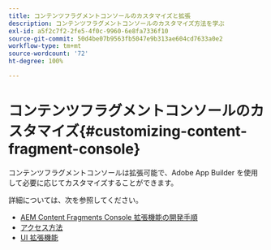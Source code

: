 ```yaml
---
title: コンテンツフラグメントコンソールのカスタマイズと拡張
description: コンテンツフラグメントコンソールのカスタマイズ方法を学ぶ
exl-id: a5f2c7f2-2fe5-4f0c-9960-6e8fa7336f10
source-git-commit: 50d4be07b9563fb5047e9b313ae604cd7633a0e2
workflow-type: tm+mt
source-wordcount: '72'
ht-degree: 100%

---
```


# コンテンツフラグメントコンソールのカスタマイズ{#customizing-content-fragment-console}

コンテンツフラグメントコンソールは拡張可能で、Adobe App Builder を使用して必要に応じてカスタマイズすることができます。

詳細については、次を参照してください。

* [AEM Content Fragments Console 拡張機能の開発手順](https://developer.adobe.com/uix/docs/services/aem-cf-console-admin/extension-development/)
* [アクセス方法](https://developer.adobe.com/uix/docs/overview/get-access/)
* [UI 拡張機能](https://developer.adobe.com/uix/docs/)
